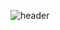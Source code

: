 ![header](https://capsule-render.vercel.app/api?type=waving&color=gradient&customColorList=10,11,12,30&height=300&section=header&text=yakcom&fontSize=80&fontAlignY=35&animation=fadeIn&desc=Ilya%20Miller)


